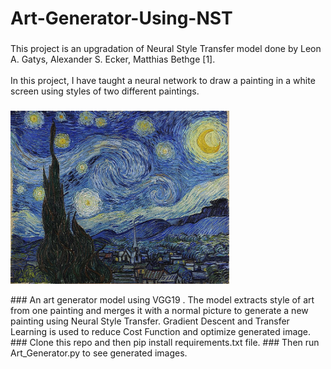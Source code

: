# Art-Generator-Using-NST
###
This project is an upgradation of Neural Style Transfer model done by Leon A. Gatys, Alexander S. Ecker, Matthias Bethge [1].\
\
In this project, I have taught a neural network to draw a painting in a white screen using styles of two different paintings.
###
###
<p align="left">
  <img src="/Images/Style1.jpg" width="350" title="hover text">
</p>
###
An art generator model using VGG19 . The model extracts style of art from one painting and merges it with a normal picture to generate a new painting using Neural Style Transfer. Gradient Descent and Transfer Learning is used to reduce Cost Function and optimize generated image.
###
Clone this repo and then pip install requirements.txt file.
###
Then run Art_Generator.py to see generated images.
